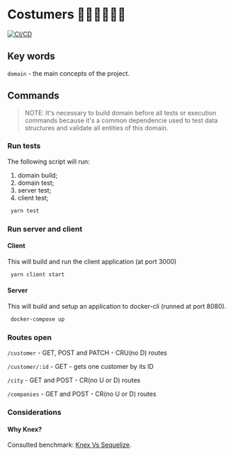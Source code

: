 # Costumers 🙋🏽‍♀️🙋🏽‍♂️

[![CI/CD](https://github.com/githiago-f/customers-api/actions/workflows/cd.yml/badge.svg?branch=main)](https://github.com/githiago-f/customers-api/actions/workflows/cd.yml)

## Key words

`domain` - the main concepts of the project.

## Commands

> NOTE: It's necessary to build domain before all tests or execution commands because it's a common dependencie used to test data structures and validate all entities of this domain.

### Run tests

The following script will run:

1. domain build;
2. domain test;
3. server test;
4. client test;

```bash
 yarn test
```

### Run server and client

#### Client

This will build and run the client application (at port 3000)

```bash
 yarn client start
```

#### Server

This will build and setup an application to docker-cli (runned at port 8080).

```bash
 docker-compose up
```

### Routes open

`/customer` - GET, POST and PATCH - CRU(no D) routes

`/customer/:id` - GET - gets one customer by its ID

`/city` - GET and POST - CR(no U or D) routes

`/companies` - GET and POST - CR(no U or D) routes

### Considerations

#### Why Knex?
Consulted benchmark: [Knex Vs Sequelize](https://stackshare.io/stackups/knex-js-vs-sequelize).
